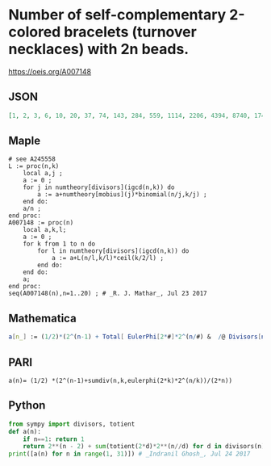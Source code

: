 # Number of self\-complementary 2\-colored bracelets \(turnover necklaces\) with 2n beads\.
https://oeis.org/A007148
## JSON
```JSON
[1, 2, 3, 6, 10, 20, 37, 74, 143, 284, 559, 1114, 2206, 4394, 8740, 17418, 34696, 69194, 137971, 275280, 549258, 1096286, 2188333, 4369162, 8724154, 17422652, 34797199, 69505908, 138845926, 277383872, 554189329, 1107297290, 2212558942]
```
## Maple
```Maple
# see A245558
L := proc(n,k)
    local a,j ;
    a := 0 ;
    for j in numtheory[divisors](igcd(n,k)) do
        a := a+numtheory[mobius](j)*binomial(n/j,k/j) ;
    end do:
    a/n ;
end proc:
A007148 := proc(n)
    local a,k,l;
    a := 0 ;
    for k from 1 to n do
        for l in numtheory[divisors](igcd(n,k)) do
            a := a+L(n/l,k/l)*ceil(k/2/l) ;
        end do:
    end do:
    a;
end proc:
seq(A007148(n),n=1..20) ; # _R. J. Mathar_, Jul 23 2017
```
## Mathematica
```Mathematica
a[n_] := (1/2)*(2^(n-1) + Total[ EulerPhi[2*#]*2^(n/#) &  /@ Divisors[n]]/(2*n)); Table[ a[n], {n, 1, 33}] (* _Jean-François Alcover_, Oct 25 2011 *)
```
## PARI
```PARI
a(n)= (1/2) *(2^(n-1)+sumdiv(n,k,eulerphi(2*k)*2^(n/k))/(2*n))
```
## Python
```Python
from sympy import divisors, totient
def a(n):
    if n==1: return 1
    return 2**(n - 2) + sum(totient(2*d)*2**(n//d) for d in divisors(n))//(4*n)
print([a(n) for n in range(1, 31)]) # _Indranil Ghosh_, Jul 24 2017
```
